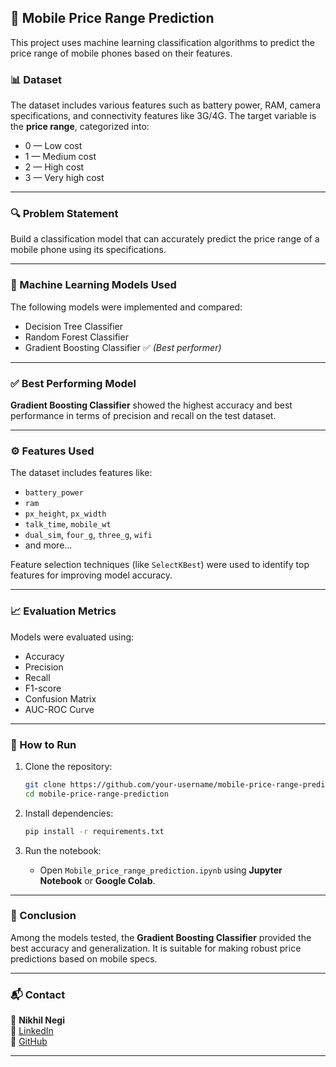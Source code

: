## 📱 Mobile Price Range Prediction

This project uses machine learning classification algorithms to predict the price range of mobile phones based on their features.

### 📊 Dataset

The dataset includes various features such as battery power, RAM, camera specifications, and connectivity features like 3G/4G. The target variable is the **price range**, categorized into:

* 0 — Low cost
* 1 — Medium cost
* 2 — High cost
* 3 — Very high cost

---

### 🔍 Problem Statement

Build a classification model that can accurately predict the price range of a mobile phone using its specifications.

---

### 🧠 Machine Learning Models Used

The following models were implemented and compared:

* Decision Tree Classifier
* Random Forest Classifier
* Gradient Boosting Classifier ✅ *(Best performer)*

---

### ✅ Best Performing Model

**Gradient Boosting Classifier** showed the highest accuracy and best performance in terms of precision and recall on the test dataset.

---

### ⚙️ Features Used

The dataset includes features like:

* `battery_power`
* `ram`
* `px_height`, `px_width`
* `talk_time`, `mobile_wt`
* `dual_sim`, `four_g`, `three_g`, `wifi`
* and more...

Feature selection techniques (like `SelectKBest`) were used to identify top features for improving model accuracy.

---

### 📈 Evaluation Metrics

Models were evaluated using:

* Accuracy
* Precision
* Recall
* F1-score
* Confusion Matrix
* AUC-ROC Curve

---

### 🧪 How to Run

1. Clone the repository:

   ```bash
   git clone https://github.com/your-username/mobile-price-range-prediction.git
   cd mobile-price-range-prediction
   ```

2. Install dependencies:

   ```bash
   pip install -r requirements.txt
   ```

3. Run the notebook:

   * Open `Mobile_price_range_prediction.ipynb` using **Jupyter Notebook** or **Google Colab**.

---

### 📌 Conclusion

Among the models tested, the **Gradient Boosting Classifier** provided the best accuracy and generalization. It is suitable for making robust price predictions based on mobile specs.

---

### 📬 Contact

📧 **Nikhil Negi**  
🔗 [LinkedIn](https://www.linkedin.com/in/nikhil-negi-0bb166328)  
📁 [GitHub](https://github.com/Negi270804)



---
